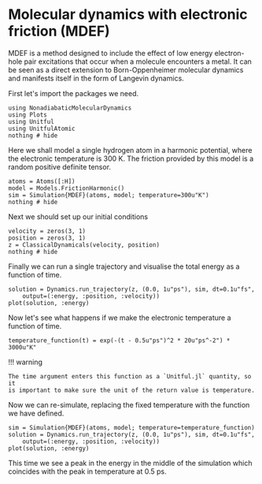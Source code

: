 # Molecular dynamics with electronic friction (MDEF)

MDEF is a method designed to include the effect of low energy electron-hole pair
excitations that occur when a molecule encounters a metal.
It can be seen as a direct extension to Born-Oppenheimer molecular dynamics
and manifests itself in the form of Langevin dynamics.

First let's import the packages we need.
```@example mdef
using NonadiabaticMolecularDynamics
using Plots
using Unitful
using UnitfulAtomic
nothing # hide
```

Here we shall model a single hydrogen atom in a harmonic potential,
where the electronic temperature is 300 K.
The friction provided by this model is a random positive definite tensor.
```@example mdef
atoms = Atoms([:H])
model = Models.FrictionHarmonic()
sim = Simulation{MDEF}(atoms, model; temperature=300u"K")
nothing # hide
```

Next we should set up our initial conditions
```@example mdef
velocity = zeros(3, 1)
position = zeros(3, 1)
z = ClassicalDynamicals(velocity, position)
nothing # hide
```

Finally we can run a single trajectory and visualise the total energy as a function of time.
```@example mdef
solution = Dynamics.run_trajectory(z, (0.0, 1u"ps"), sim, dt=0.1u"fs",
    output=(:energy, :position, :velocity))
plot(solution, :energy)
```

Now let's see what happens if we make the electronic temperature a function of time.
```@example mdef
temperature_function(t) = exp(-(t - 0.5u"ps")^2 * 20u"ps^-2") * 3000u"K"
```
!!! warning

    The time argument enters this function as a `Unitful.jl` quantity, so it
    is important to make sure the unit of the return value is temperature.

Now we can re-simulate, replacing the fixed temperature with the function we have defined.
```@example mdef
sim = Simulation{MDEF}(atoms, model; temperature=temperature_function)
solution = Dynamics.run_trajectory(z, (0.0, 1u"ps"), sim, dt=0.1u"fs",
    output=(:energy, :position, :velocity))
plot(solution, :energy)
```
This time we see a peak in the energy in the middle of the simulation which coincides
with the peak in temperature at 0.5 ps.

